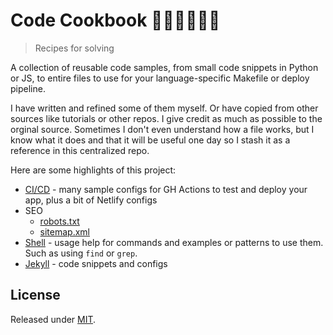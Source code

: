 # Code Cookbook 👩‍💻👨‍🍳📖🥗
> Recipes for solving 

<!--
![Check markdown links](https://github.com/MichaelCurrin/code-cookbook/workflows/Check%20markdown%20links/badge.svg)
-->

A collection of reusable code samples, from small code snippets in Python or JS, to entire files to use for your language-specific Makefile or deploy pipeline.

I have written and refined some of them myself. Or have copied from other sources like tutorials or other repos. I give credit as much as possible to the orginal source. Sometimes I don't even understand how a file works, but I know what it does and that it will be useful one day so I stash it as a reference in this centralized repo.

<!-- TODO move to About section or new page.

Sometimes the "recipe" in a directory is a group of scripts and possibly configs which work together. 

Sometimes there is just a collection of ingredients which are similar and can be used in a larger recipe. For example, a collection of ESLint config files from various sources, or some boilerplate HTML and CSS to add an element to a Jekyll site.

I have a lot of template or "quickstart" repos on GitHub, but sometimes there are too specific for a larger setup. So this cookbook repo can take the most useful parts of those repos and put them in here as snippets with detail comments. This is a nice balance between entire files or projects which are not all relevant (or up to date) and giving one-line definitions of fields and allowed values.

A collection of answers to coding problems I come across, so I can refer back here to see what a few good approaches are.

Like a cheatsheet, but rather than one-line commands or code blocks, the answer is a longer file, a combination of files, or series of steps to follow.

Some answers will be boilerplate that you can copy to your project as is, with a few values possibly to configure.

Some content will be steps to follow in the command-line and not so much code to write.

The explanations are steps are more thorough than would fit in a cheatsheet and a cheatsheet would be more low-level pieces than a set of instructions. Though the emphasis is more on the content rather than steps to follow.

The solutions are based on my experienced or copied from other projects that I find, as a reference for how to something.

This project does not cover steps on install tools but rather how to use them.

This project is partly based on a principle in the book [Steal like an artist](https://www.amazon.com/Steal-Like-Artist-Things-Creative/dp/0761169253) which recommends making a stash of things that resonate with you and you can use an inspiration. Whether music, pictures, code... Note the book discourages plagiarism but focuses on the idea that nothing is truthy original, so use pieces that you find and rework them and make them yours in something new. This Code Cookbook is my collection or stash, using links and credits as much as possible to repos and docs, so I can draw on trusted examples when I need a reference.

-->

Here are some highlights of this project:

- [CI/CD](/recipes/ci-cd) - many sample configs for GH Actions to test and deploy your app, plus a bit of Netlify configs
- SEO
    - [robots.txt](/recipes/robots/)
    - [sitemap.xml](/recipes/sitemap/)
- [Shell](/recipes/shell/) - usage help for commands and examples or patterns to use them. Such as using `find` or `grep`.
- [Jekyll](/recipes/jekyll/) - code snippets and configs


## License

Released under [MIT](/LICENSE).
